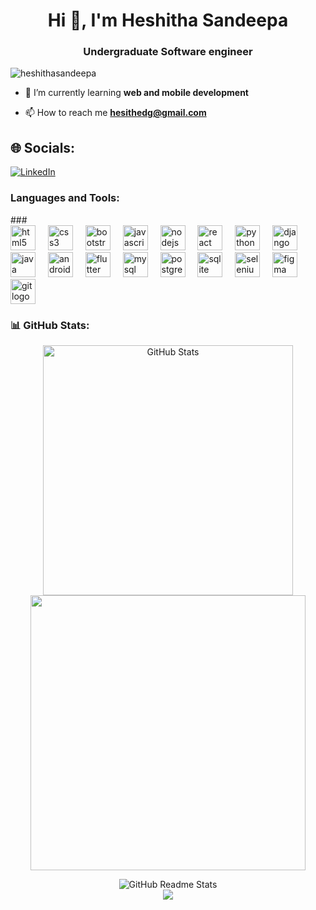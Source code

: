 <h1 align="center">Hi 👋, I'm Heshitha Sandeepa</h1>
<h3 align="center">Undergraduate Software engineer</h3>

<p align="left"> <img src="https://komarev.com/ghpvc/?username=heshithasandeepa&label=Profile%20views&color=0e75b6&style=flat" alt="heshithasandeepa" /> </p>

- 🌱 I’m currently learning **web and mobile development**

- 📫 How to reach me **hesithedg@gmail.com**

## 🌐 Socials:
[![LinkedIn](https://img.shields.io/badge/LinkedIn-%230077B5.svg?logo=linkedin&logoColor=white)](https://linkedin.com/in/https://www.linkedin.com/in/heshitha-sandeepa-8a225b24a/)

<h3 align="left">Languages and Tools:</h3>
###

<div align="left">
  <img src="https://cdn.jsdelivr.net/gh/devicons/devicon/icons/html5/html5-plain-wordmark.svg" height="40" alt="html5 logo"  />
  <img width="12" />
  <img src="https://cdn.jsdelivr.net/gh/devicons/devicon/icons/css3/css3-plain-wordmark.svg" height="40" alt="css3 logo"  />
  <img width="12" />
  <img src="https://cdn.jsdelivr.net/gh/devicons/devicon/icons/bootstrap/bootstrap-original-wordmark.svg" height="40" alt="bootstrap logo"  />
  <img width="12" />
  <img src="https://cdn.jsdelivr.net/gh/devicons/devicon/icons/javascript/javascript-plain.svg" height="40" alt="javascript logo"  />
  <img width="12" />
  <img src="https://cdn.jsdelivr.net/gh/devicons/devicon/icons/nodejs/nodejs-original.svg" height="40" alt="nodejs logo"  />
  <img width="12" />
  <img src="https://cdn.jsdelivr.net/gh/devicons/devicon/icons/react/react-original-wordmark.svg" height="40" alt="react logo"  />
  <img width="12" />
  <img src="https://cdn.jsdelivr.net/gh/devicons/devicon/icons/python/python-original-wordmark.svg" height="40" alt="python logo"  />
  <img width="12" />
  <img src="https://cdn.jsdelivr.net/gh/devicons/devicon/icons/django/django-plain.svg" height="40" alt="django logo"  />
  <img width="12" />
  <img src="https://cdn.jsdelivr.net/gh/devicons/devicon/icons/java/java-original.svg" height="40" alt="java logo"  />
  <img width="12" />
  <img src="https://cdn.jsdelivr.net/gh/devicons/devicon/icons/android/android-plain-wordmark.svg" height="40" alt="android logo"  />
  <img width="12" />
  <img src="https://cdn.jsdelivr.net/gh/devicons/devicon/icons/flutter/flutter-original.svg" height="40" alt="flutter logo"  />
  <img width="12" />
  <img src="https://cdn.jsdelivr.net/gh/devicons/devicon/icons/mysql/mysql-original-wordmark.svg" height="40" alt="mysql logo"  />
  <img width="12" />
  <img src="https://cdn.jsdelivr.net/gh/devicons/devicon/icons/postgresql/postgresql-plain-wordmark.svg" height="40" alt="postgresql logo"  />
  <img width="12" />
  <img src="https://cdn.jsdelivr.net/gh/devicons/devicon/icons/sqlite/sqlite-original.svg" height="40" alt="sqlite logo"  />
  <img width="12" />
  <img src="https://cdn.jsdelivr.net/gh/devicons/devicon/icons/selenium/selenium-original.svg" height="40" alt="selenium logo"  />
  <img width="12" />
  <img src="https://cdn.jsdelivr.net/gh/devicons/devicon/icons/figma/figma-original.svg" height="40" alt="figma logo"  />
  <img width="12" />
  <img src="https://cdn.jsdelivr.net/gh/devicons/devicon/icons/git/git-original.svg" height="40" alt="git logo"  />
</div>

###

<h3>📊 GitHub Stats:</h3>
 <div align="center">
  <p>
<img src="https://github-readme-stats.vercel.app/api?username=HeshithaSandeepa&amp;theme=dark&amp;hide_border=false&amp;include_all-commits=false&amp;count_private=false" alt="GitHub Stats" width="400">
<img src="https://github-readme-streak-stats.herokuapp.com/?user=HeshithaSandeepa&amp;theme=dark&amp;hide_border=false" alt="" width="440"></p>
<img src="https://github-readme-stats.vercel.app/api/top-langs/?username=HeshithaSandeepa&amp;theme=dark&amp;hide_border=false&amp;include_all-commits=false&amp;count_private=false&amp;layout=compact" alt="GitHub Readme Stats"><br>
<img class="items-center" src="http://github-profile-summary-cards.vercel.app/api/cards/profile-details?username=HeshithaSandeepa&amp;theme=2077">
 </div>


